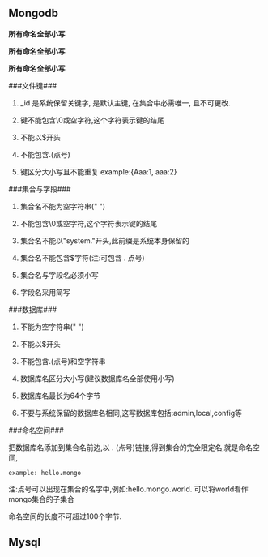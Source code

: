Mongodb
----------

**所有命名全部小写**

**所有命名全部小写**

**所有命名全部小写**


###文件键###
1. _id 是系统保留关键字, 是默认主键, 在集合中必需唯一, 且不可更改.

2. 键不能包含\0或空字符,这个字符表示键的结尾

3. 不能以$开头

4. 不能包含.(点号)

5. 键区分大小写且不能重复 example:{Aaa:1, aaa:2}

###集合与字段###

1. 集合名不能为空字符串(" ")

2. 不能包含\0或空字符,这个字符表示键的结尾

3. 集合名不能以"system."开头,此前缀是系统本身保留的

4. 集合名不能包含$字符(注:可包含 . 点号)

5. 集合名与字段名必须小写
6. 字段名采用简写


###数据库###

1. 不能为空字符串(" ")

2. 不能以$开头

3. 不能包含.(点号)和空字符串

4. 数据库名区分大小写(建议数据库名全部使用小写)

5. 数据库名最长为64个字节

6. 不要与系统保留的数据库名相同,这写数据库包括:admin,local,config等

###命名空间###

把数据库名添加到集合名前边,以 . (点号)链接,得到集合的完全限定名,就是命名空间,

```
example: hello.mongo
```

注:点号可以出现在集合的名字中,例如:hello.mongo.world. 可以将world看作mongo集合的子集合

命名空间的长度不可超过100个字节.


Mysql
----------

